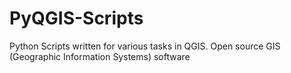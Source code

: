 # PyQGIS-Scripts
Python Scripts written for various tasks in QGIS. Open source GIS (Geographic Information Systems) software
